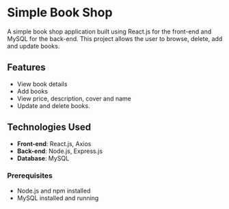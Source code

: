 # Simple Book Shop

A simple book shop application built using React.js for the front-end and MySQL for the back-end. This project allows the user to browse, delete, add and update books.

## Features

- View book details
- Add books 
- View price, description, cover and name
- Update and delete books.


## Technologies Used

- **Front-end**: React.js, Axios
- **Back-end**: Node.js, Express.js
- **Database**: MySQL



### Prerequisites

- Node.js and npm installed
- MySQL installed and running


